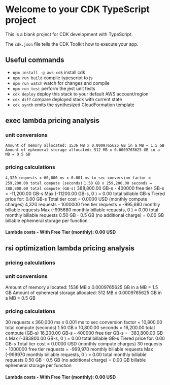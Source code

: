 # Welcome to your CDK TypeScript project

This is a blank project for CDK development with TypeScript.

The `cdk.json` file tells the CDK Toolkit how to execute your app.

## Useful commands

* `npm install -g aws-cdk`  install cdk
* `npm run build`   compile typescript to js
* `npm run watch`   watch for changes and compile
* `npm run test`    perform the jest unit tests
* `cdk deploy`      deploy this stack to your default AWS account/region
* `cdk diff`        compare deployed stack with current state
* `cdk synth`       emits the synthesized CloudFormation template

## exec lambda pricing analysis

### unit conversions
`Amount of memory allocated: 1536 MB x 0.0009765625 GB in a MB = 1.5 GB`
`Amount of ephemeral storage allocated: 512 MB x 0.0009765625 GB in a MB = 0.5 GB`


### pricing calculations
`4,320 requests x 60,000 ms x 0.001 ms to sec conversion factor = 259,200.00 total compute (seconds)`
`1.50 GB x 259,200.00 seconds = 388,800.00 total compute (GB-s)`
388,800.00 GB-s - 400000 free tier GB-s = -11,200.00 GB-s
Max (-11200.00 GB-s, 0 ) = 0.00 total billable GB-s
Tiered price for: 0.00 GB-s
Total tier cost = 0.0000 USD (monthly compute charges)
4,320 requests - 1000000 free tier requests = -995,680 monthly billable requests
Max (-995680 monthly billable requests, 0 ) = 0.00 total monthly billable requests
0.50 GB - 0.5 GB (no additional charge) = 0.00 GB billable ephemeral storage per function

#### Lambda costs - With Free Tier (monthly): 0.00 USD


## rsi optimization lambda pricing analysis

### pricing calculations

### unit conversions
Amount of memory allocated: 1536 MB x 0.0009765625 GB in a MB = 1.5 GB
Amount of ephemeral storage allocated: 512 MB x 0.0009765625 GB in a MB = 0.5 GB

### pricing calculations
30 requests x 360,000 ms x 0.001 ms to sec conversion factor = 10,800.00 total compute (seconds)
1.50 GB x 10,800.00 seconds = 16,200.00 total compute (GB-s)
16,200.00 GB-s - 400000 free tier GB-s = -383,800.00 GB-s
Max (-383800.00 GB-s, 0 ) = 0.00 total billable GB-s
Tiered price for: 0.00 GB-s
Total tier cost = 0.0000 USD (monthly compute charges)
30 requests - 1000000 free tier requests = -999,970 monthly billable requests
Max (-999970 monthly billable requests, 0 ) = 0.00 total monthly billable requests
0.50 GB - 0.5 GB (no additional charge) = 0.00 GB billable ephemeral storage per function

#### Lambda costs - With Free Tier (monthly): 0.00 USD
